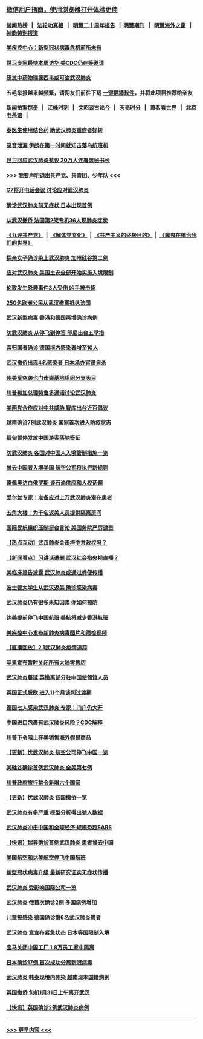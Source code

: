 ### [微信用户指南，使用浏览器打开体验更佳](https://github.com/gfw-breaker/banned-news1/blob/master/indexes/wechat-guide.md?t=0)
#### [禁闻热榜](热点新闻.md?t=0)  &nbsp;&nbsp;|&nbsp;&nbsp; [法轮功真相](https://github.com/gfw-breaker/truth/blob/master/README.md?t=0) &nbsp;&nbsp;|&nbsp;&nbsp; [明慧二十周年报告](https://github.com/gfw-breaker/mh-reports/blob/master/README.md?t=0) &nbsp;&nbsp;|&nbsp;&nbsp;[明慧期刊](https://github.com/gfw-breaker/mh-qikan) &nbsp;&nbsp;|&nbsp;&nbsp; [明慧海外之窗](https://github.com/gfw-breaker/mh-news/blob/master/README.md?t=0) &nbsp;&nbsp;|&nbsp;&nbsp; [神韵特别报道](https://github.com/gfw-breaker/mh-news/blob/master/shenyun.md?t=0)
#### [美疾控中心：新型冠状病毒危机前所未有](../pages/nsc418/n11842406.md?t=02040633) 
#### [世卫专家最快本周访华 美CDC仍在等邀请](../pages/nsc418/n11842198.md?t=02040633) 
#### [研发中药物瑞德西韦或可治武汉肺炎](../pages/nsc418/n11842100.md?t=02040633) 
#### 五毛举报越来越频繁，请网友们前往下载 [一键翻墙软件](https://github.com/gfw-breaker/ssr-accounts)，并将此项目推荐给亲友
#### [新闻拍案惊奇](https://github.com/gfw-breaker/banned-news1/blob/master/pages/link4.md) &nbsp;&nbsp;|&nbsp;&nbsp; [江峰时刻](https://github.com/gfw-breaker/banned-news1/blob/master/pages/link4.md) &nbsp;&nbsp;|&nbsp;&nbsp; [文昭谈古论今](https://github.com/gfw-breaker/banned-news1/blob/master/pages/link4.md) &nbsp;&nbsp;|&nbsp;&nbsp; [天亮时分](https://github.com/gfw-breaker/banned-news1/blob/master/pages/link4.md) &nbsp;&nbsp;|&nbsp;&nbsp; [萧茗看世界](https://github.com/gfw-breaker/banned-news1/blob/master/pages/link4.md) &nbsp;&nbsp;|&nbsp;&nbsp; [北京老茶馆](https://github.com/gfw-breaker/banned-news1/blob/master/pages/link4.md) &nbsp;&nbsp;|&nbsp;&nbsp; 
#### [泰医生使用结合药 助武汉肺炎重症者好转](../pages/nsc418/n11842096.md?t=02040633) 
#### [录音泄漏 伊朗在第一时间就知击落乌航班机](../pages/nsc418/n11842002.md?t=02040633) 
#### [世卫回应武汉肺炎惹议 20万人连署罢秘书长](../pages/nsc418/n11841664.md?t=02040633) 
#### [>>> 我要声明退出共产党、共青团、少年队 <<<](https://github.com/begood0513/goodnews/blob/master/quit/letter.md) 
#### [G7将开电话会议 讨论应对武汉肺炎](../pages/nsc418/n11841658.md?t=02040633) 
#### [确诊武汉肺炎前无症状 日本出现首例](../pages/nsc418/n11841567.md?t=02040633) 
#### [从武汉撤侨 法国第2架专机36人现肺炎症状](../pages/nsc418/n11841382.md?t=02040633) 
#### [《九评共产党》](https://github.com/begood0513/9ping.md/blob/master/README.md) &nbsp;|&nbsp; [《解体党文化》](../../../../jtdwh.md/blob/master/README.md)  &nbsp;|&nbsp; [《共产主义的终极目的》](../../../../gczydzjmd.md/blob/master/README.md) &nbsp;|&nbsp; [《魔鬼在统治我们的世界》](../../../../mgztzwmdsj.md/blob/master/README.md) 
#### [探亲女子确诊染上武汉肺炎 加州硅谷第二例](../pages/nsc418/n11839784.md?t=02040633) 
#### [应对武汉肺炎 美国土安全部开始实施入境限制](../pages/nsc418/n11839729.md?t=02040633) 
#### [伦敦发生恐袭事件3人受伤 凶手被击毙](../pages/nsc418/n11839442.md?t=02040633) 
#### [250名欧洲公民从武汉撤离抵达法国](../pages/nsc418/n11839438.md?t=02040633) 
#### [武汉新型病毒 香港和德国再增确诊病例](../pages/nsc418/n11839381.md?t=02040633) 
#### [防武汉肺炎 从停飞到停签 印尼出台五举措](../pages/nsc418/n11839282.md?t=02040633) 
#### [两归国者确诊 德国境内感染者增至10人](../pages/nsc418/n11839164.md?t=02040633) 
#### [武汉撤侨出现4名感染者 日本承办官员自杀](../pages/nsc418/n11839044.md?t=02040633) 
#### [传美军空袭也门击毙基地组织分支头目](../pages/nsc418/n11839210.md?t=02040633) 
#### [川普和加总理特鲁多通话讨论武汉肺炎](../pages/nsc418/n11839128.md?t=02040633) 
#### [美两党合作应对中共威胁 智库出台近百倡议](../pages/nsc418/n11838437.md?t=02040633) 
#### [越南确诊7例武汉肺炎 国家首次进入防疫状态](../pages/nsc418/n11838860.md?t=02040633) 
#### [缅甸暂停发放中国游客落地签证](../pages/nsc418/n11838730.md?t=02040633) 
#### [防武汉肺炎 各国对中国人入境管制措施一览](../pages/nsc418/n11838726.md?t=02040633) 
#### [曾去中国者入境美国 航空公司将执行新规则](../pages/nsc418/n11838375.md?t=02040633) 
#### [蓬佩奥访白俄罗斯 谈石油供应和人权话题](../pages/nsc418/n11838242.md?t=02040633) 
#### [爱尔兰专家：准备应对上万武汉肺炎潜在患者](../pages/nsc418/n11837978.md?t=02040633) 
#### [五角大楼：为千名返美人员提供隔离房间](../pages/nsc418/n11837831.md?t=02040633) 
#### [国际民航组织压制挺台言论 美国务院严厉谴责](../pages/nsc418/n11837791.md?t=02040633) 
#### [【热点互动】武汉肺炎会击垮中共政权吗？](../pages/nsc418/n11837779.md?t=02040633) 
#### [【新闻看点】习讲话遭删 武汉红会掐央视直播？](../pages/nsc418/n11837573.md?t=02040633) 
#### [美临床报告披露 武汉肺炎或通过粪便传播](../pages/nsc418/n11837626.md?t=02040633) 
#### [波士顿大学生从武汉返美 确诊感染病毒](../pages/nsc418/n11837580.md?t=02040633) 
#### [武汉肺炎仍有很多未知因素 你如何预防](../pages/nsc418/n11837666.md?t=02040633) 
#### [达美提前停飞中国航班 美航将减少香港航班](../pages/nsc418/n11837649.md?t=02040633) 
#### [美疾控中心发布新肺炎病毒图片和筛检视频](../pages/nsc418/n11837491.md?t=02040633) 
#### [【直播回放】2.1武汉肺炎疫情追踪](../pages/nsc418/n11837232.md?t=02040633) 
#### [苹果宣布暂时关闭所有大陆零售店](../pages/nsc418/n11837097.md?t=02040633) 
#### [武汉肺炎蔓延 英撤离部分驻中国使领馆人员](../pages/nsc418/n11837061.md?t=02040633) 
#### [英国正式脱欧 进入11个月谈判过渡期](../pages/nsc418/n11836911.md?t=02040633) 
#### [德国七人感染武汉肺炎 专家：门户仍大开](../pages/nsc418/n11836344.md?t=02040633) 
#### [中国进口包裹有武汉肺炎风险？CDC解释](../pages/nsc418/n11836321.md?t=02040633) 
#### [川普下令阻止在美销售海外假冒商品](../pages/nsc418/n11836261.md?t=02040633) 
#### [【更新】忧武汉肺炎 航空公司停飞中国一览](../pages/nsc418/n11835931.md?t=02040633) 
#### [美硅谷确诊首例武汉肺炎 全美第七例](../pages/nsc418/n11836093.md?t=02040633) 
#### [川普政府旅行禁令新增六个国家](../pages/nsc418/n11836083.md?t=02040633) 
#### [【更新】忧武汉肺炎 各国撤侨一览](../pages/nsc418/n11835673.md?t=02040633) 
#### [武汉肺炎有多严重 模型分析得出骇人数据](../pages/nsc418/n11835829.md?t=02040633) 
#### [武汉肺炎冲击中国和全球经济 规模恐超SARS](../pages/nsc418/n11835652.md?t=02040633) 
#### [【快讯】瑞典确诊首例武汉肺炎 患者曾去中国](../pages/nsc418/n11835675.md?t=02040633) 
#### [美国航空和达美航空停飞中国航班](../pages/nsc418/n11835567.md?t=02040633) 
#### [新型冠状病毒升级 最新研究证实无症状传播](../pages/nsc418/n11835589.md?t=02040633) 
#### [武汉肺炎 受影响国际公司一览](../pages/nsc418/n11835538.md?t=02040633) 
#### [武汉肺炎 俄首次确诊2例 多国病例增加](../pages/nsc418/n11835295.md?t=02040633) 
#### [儿童被感染 德国确诊第6名武汉肺炎患者](../pages/nsc418/n11835338.md?t=02040633) 
#### [武汉肺炎 意宣布紧急状态 日本等国限制入境](../pages/nsc418/n11835062.md?t=02040633) 
#### [宝马关闭中国工厂 1.8万员工家中隔离](../pages/nsc418/n11835128.md?t=02040633) 
#### [日本确诊17例 首次成功分离新冠病毒](../pages/nsc418/n11834975.md?t=02040633) 
#### [武汉肺炎 韩泰现境内传染 越南现本国籍病例](../pages/nsc418/n11834857.md?t=02040633) 
#### [英国撤侨 包机1月31日上午离开武汉](../pages/nsc418/n11834808.md?t=02040633) 
#### [【快讯】英国确诊2例武汉肺炎病例](../pages/nsc418/n11834824.md?t=02040633) 

----
#### [ >>> 更早内容 <<< ](../indexes/nsc418-earlier.md)
